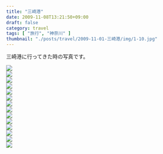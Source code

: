 ```yaml
---
title: "三崎港"
date: 2009-11-08T13:21:50+09:00
draft: false
category: travel
tags: [ "旅行", "神奈川" ]
thumbnail: "./posts/travel/2009-11-01-三崎港/img/1-10.jpg"
---
```

三崎港に行ってきた時の写真です。  

<!--more-->

![](img/1-1.jpg)  
![](img/1-2.jpg)  
![](img/1-3.jpg)  
![](img/1-4.jpg)  
![](img/1-5.jpg)  
![](img/1-6.jpg)  
![](img/1-7.jpg)  
![](img/1-8.jpg)  
![](img/1-9.jpg)  
![](img/1-10.jpg)  
![](img/1-11.jpg)  
![](img/1-12.jpg)  
![](img/1-13.jpg)  
![](img/1-14.jpg)  


